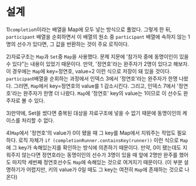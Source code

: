 설계
=============

1)``completio``n이라는 배열을 Map에 모두 넣는 방식으로 풀었다. 그렇게 한 뒤,  ``participant`` 배열을 순회하면서 
이 배열의 원소 중  ``participant`` 배열에 속하지 않는 1명의 선수가 있다면, 그 값을 반환하는 것이 주요 로직이다.

2)자료구조는 ``Map``과 ``Set``중 ``Map``을 사용했다. 문제 지문에 '참가자 중에 동명이인이 있을 수 있다"는 내용이 있었기 때문이다.
만약, '정연호'라는 완주자가 2명이 있다고 해보자. 이 경우에는 ``Map``에 key=정연호, value=2 이런 식으로 저장이 돼 있을 것이다.
``participan``t배열을 순회하는 과정에서 인덱스 3에서 '정연호'라는 완주자가 한명 나왔다. 그러면, ``Map``에서 key=정연호의 value를 1 감소시킨다.
그리고, 인덱스 7에서 '정연호'라는 완주자가 한명 더 나왔다. ``Map``에 '정연호' key의 value는 1이므로 이 선수도 완주자로 볼 수 있다.

3)만약에, Set을 썼다면 중복된 대상을 자료구조에 넣을 수 없기 때문에 동명이인의 케이스를 처리할 수 없다.

4)``Map``에서 '정연호'의 value가 0이 됐을 때 그 key를 Map에서 지워주는 작업도 필요하다. 
로직 자체가  ``if (completionRunner.containsKey(runner))`` 이런 식으로 ``Map``에 그 key가 속해있는지를 확인하는 방식에 의존하기 때문이다.
만약, 0이 됐는데도 지워주지 않는다면 정연호라는 동명이인의 선수가 3명이 있을 때 앞에 2명만 완주를 했어도 마지막 세번째 정연호선수도 ``Map``에 속해있는 것으로 여겨지기 때문이다.
(이 부분 설명하기가 어렵지만, 키의 value가 0일 때도 그 key는 여전히 ``Map``에 존재하는 것으로 나온다)
